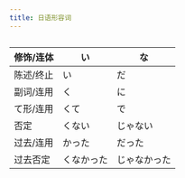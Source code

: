 ```yaml
---
title: 日语形容词
---
```


## 
| 修饰/连体 | い             | な               |
| --------- | -------------- | ---------------- |
| 陈述/终止 | い             | だ               |
| 副词/连用 | く             | に               |
| て形/连用 | くて           | で               |
| 否定      | くない         | じゃない         |
| 过去/连用 | かった         | だった           |
| 过去否定  | くなかった     | じゃなかった     |
